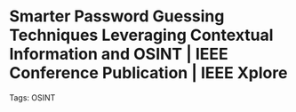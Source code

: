 # Smarter Password Guessing Techniques Leveraging Contextual Information and OSINT | IEEE Conference Publication | IEEE Xplore

Tags: OSINT